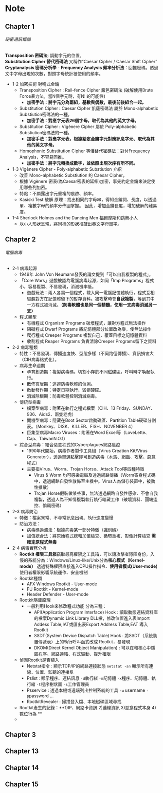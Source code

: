 # Note
## Chapter 1
###### 祕密通訊概論
**Transposition 密碼法**: 調動字元的位置。  
**Substitution Cipher 替代密碼法** 又稱作“Caesar Cipher / Caesar Shift Cipher”  
**Cryptanalysis 密碼分析學** - **Frequency Analysis 頻率分析法**：回推密碼。透過文中字母出現的次數，對照字母統計被使用的頻率。 
* 1-2 加密技術 對稱式金鑰
  * Transposition Cipher : Rail-fence Cipher 籬笆密碼法 (破解使用Brute Force暴力法，當N個字元時，有N! 的可能性)  
      * **加密手法：將字元分為兩組，基數與偶數，最後前後組合一起。**
  *  Substitution Cipher : Caesar Cipher 凱薩密碼法 屬於 Mono-alphabetic Substiution密碼法的一種。  
      * **加密手法：對應字元表26個字母，取代為其他的英文字母。**
  *  Substitution Cipher : Vigènere Cipher 屬於 Poly-alphabetic Substiution密碼法的一種。  
      * **加密手法：對應字元表，根據給定金鑰字元對應訊息字元、取代為其他的英文字母。**
  *  Homophonic Substitution Cipher 等價替代密碼法：對付Frequency Analysis，不容易回推。   
      * **加密手法：將字元轉換成數字，並依照出現次序有所不同。**
* 1-3 Vigènere Cipher - Poly-alphabetic Substiution 介紹
  * 改善 Mono-alphabetic Substiution 的 Caesar Cipher。
  * 根據 Vigènere 密表(為Caesar密表的延伸)加密，事先約定金鑰來決定使用哪些列加密。
  * 特點：不顯露出字元重複的痕跡、頻率。
  * Kasiski Test 破解
    原理：找出相同的字母串，得知金鑰詞、長度，以透過單、複數字母的頻率分佈圖掌握。
    因此，增加金鑰長度，增加破解的難易度。
* 1-4 Sherlock Holmes and the Dancing Men 福爾摩斯和跳舞小人
  * 以小人形狀呈現，將同樣的形狀推敲出英文字母單字。 
## Chapter 2
###### 電腦病毒
* 2-1 病毒起源
  * 1949年 John Von Neumann發表的論文提到「可以自我複製的程式」。
  * 「Core Wars」遊戲被認為電腦病毒起源，如同「Imp Programs」程式小，容易複製、不易發現，消滅機率低。
    * 遊戲玩法：兩人各寫一個程式，載入同一電腦記憶體執行，程式互相驅趕對方在記憶體留下的暫存資料。被攻擊時會**自我複製**，等到其中一方程式被消滅。**（防毒軟體也是同一個精髓，使用一支病毒消滅另一支）**
  * 程式類型
    * 有機程式 Organism Programs 破壞程式，讓對方程式無法操作
    * 阻礙程式 Dwarf Programs 將記憶體部分位置改為零，使無法操作
    * 爬行程式 Creeper Programs 複製自己，覆蓋目標之記憶體資料
    * 收割程式 Reaper Programs 負責清除Creeper Programs留下之資料
* 2-2 病毒種類
  * 特性：不易發現、傳播速度快、型態多樣（不同路徑傳播）、資訊損害大（CIH病毒格式化）。
  * 病毒生命週期
    * 孕育創造期：複製病毒碼，切割小存於不同磁碟區，呼叫時才喚起執行。
    * 散佈寄居期：逃避防毒軟體的偵測。
    * 啟動發作期：特定日期執行、毀損硬碟。
    * 消滅除根期：防毒軟體控制消滅病毒。
  * 傳統型病毒
    * 檔案型病毒：附著在執行之程式檔案（CIH、13 Friday、SUNDAY、936、Aids2、兩隻老虎）
    * 開機型病毒：隱藏在Boot Sector啟動磁區、Partition Table硬碟分割表。（Monkey、DISK、KILLER、FISH、NOVENBER 4）
    * 巨集型病毒Macro Viruses：附著在Word Excel等（LoveLette、Cap、TaiwanN.O.1）
  * 綜合型病毒：結合惡意程式的Cyberplagues網路瘟疫
    * 1990年代開始，病毒作者製作工具組（Virus Creation Kit/Virus Generator），透過單選點擊即可創造病毒（木馬、網蟲、攻擊、惡意程式）
    * 主要指Virus、Worm、Trojan Horse、Attack Tool等四種特徵  
      * Virus & Worm 均可感染電腦及透過網路傳播（Worm寄身程式碼中，透過網路自發性散佈至主機中。Virus人為儲存裝置中，被動性擴散）
      * Trojan Horse假裝做某些事，無法透過網路自發性感染、不會自我複製，透過人為不知情複製執行執行暗藏工作（破壞資料、圓端遙控、偷竊密碼）
* 2-3 病毒防治
  * 特徵：檔案異常、不尋常訊息出現、執行速度變慢
  * 防治方法：
    * 病毒碼過濾法：根據病毒某一部分特徵（識別碼）
    * 加值總合法：將原始程式總和加值檢查、循環重複、影像計算檢查 **需確定原程式無毒** 
* 2-4 病毒實務分析
  * **Rootkit 權限工具箱**竊取最高權限之工具箱，可以讓攻擊者隱匿身份，入侵的系統分為：Windows/Linux-like/Unix分為**核心模式（Kernel-mode）** 透過特殊權限直接進入CPU操作指令、**使用者模式(User-mode)** 使用者權限影響系統運作、安全機制
  * Rootkit種類
    * AFX Windows Rootkit - User-mode
    * FU Rootkit - Kernel-mode
    * Header Defender - User-mode
  * Rootkit隱藏原理
    * 一般利用Hook來修改程式功能 分為三種：
      * API(Application Program Interface) Hook : 讀取動態連結資料庫的檔案Dynamic Link Library DLL檔，修改位置進入表Import Addess Table,IAT或匯出表Export Address Table,EAT 導入Rootkit
      * SSDT(System Device Dispatch Table) Hook : 將SSDT（系統裝置傳遞表）上的執行呼叫函式改成 Rootkit，易發現
      * DKOM(Direct Kernel Object Manipulation) : 可以在和核心中隱匿程序、網路連結、程式驅動、提升權限
  * 偵測Rootkit是否植入
    * Netstat指令 : 顯示TCP/IP的網路連接狀態 `netstat -an` 顯示所有連線、位置、監聽的連接阜
    * Pslist : 顯示程序、連結訊息 `-d`執行緒 `-m`記憶體 `-x`程序、記憶體、執行緒 `-t`程序樹狀圖 `-s`工作管理員
    * Psservice : 透過本機或遠端列出控制系統的工具 `-u` username `-p`password ...
    * RootkitRevealer : 掃描登入檔、本地磁碟區域尋找
  * Rootkit產生的紀錄：**1)IP、網路卡資訊 2)連線資訊 3)惡意程式本身 4)數位行為 **
  * 
## Chapter 3
## Chapter 13
## Chapter 14
## Chapter 15
